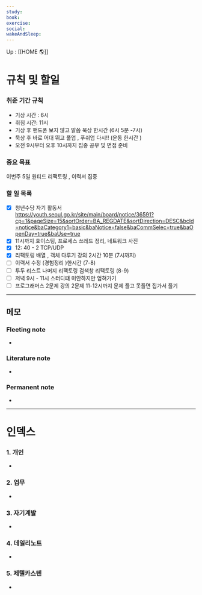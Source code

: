 ```yaml
---
study:
book:
exercise: 
social: 
wakeAndSleep: 
---
```


Up : [[HOME 🌎]]

# 규칙 및 할일

### 취준 기간 규칙 

- 기상 시간 : 6시
- 취침 시간: 11시 
- 기상 후 핸드폰 보지 않고 말씀 묵상 한시간 (6시 5분  -7시) 
- 묵상 후 바로 어대 뛰고 풀업 , 푸쉬업 다시!!  (운동 한시간 )
- 오전 9시부터 오후 10시까지 집중 공부 및 면접 준비 


### 중요 목표
이번주 5일 원티드 리팩토링 , 이력서 집중


### 할 일 목록
- [x] 청년수당 자기 활동서
https://youth.seoul.go.kr/site/main/board/notice/36591?cp=1&pageSize=15&sortOrder=BA_REGDATE&sortDirection=DESC&bcId=notice&baCategory1=basic&baNotice=false&baCommSelec=true&baOpenDay=true&baUse=true
- [x] 11시까지 호이스팅, 프로세스 쓰레드 정리, 네트워크 사진
- [x] 12: 40 - 2 TCP/UDP
- [x] 리팩토링 배열 , 객체 다루기 강의 2시간 10분 (7시까지)
- [ ] 이력서 수정 (경험정리 )한시간 (7-8)
- [ ] 투두 리스트 나머지 리팩토링 검색창 리팩토링 (8-9)
- [ ] 저녁 9시 - 11시 스터디떄 미안하지만 엎혀가기
- [ ] 프로그래머스 2문제 강의 2문제 11-12시까지 문제 풀고 못풀면 집가서 풀기 

---

## 메모

### Fleeting note
- 

### Literature note
- 

### Permanent note
- 

---

# 인덱스
### 1. 개인 
- 
### 2. 업무
- 
### 3. 자기계발
- 
### 4. 데일리노트
- 
### 5. 제텔카스텐
- 